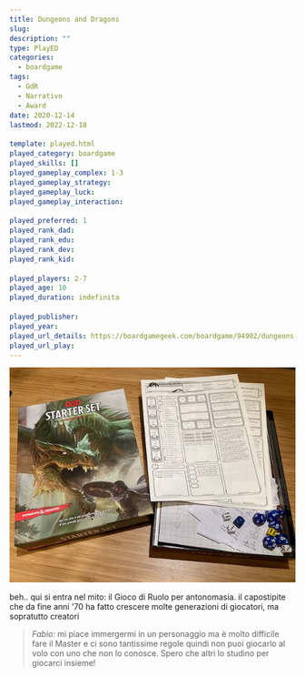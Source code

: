 ```yaml
---
title: Dungeons and Dragons
slug: 
description: ""
type: PlayED
categories:
  - boardgame
tags:
  - GdR
  - Narrativo
  - Award
date: 2020-12-14
lastmod: 2022-12-18

template: played.html
played_category: boardgame
played_skills: []
played_gameplay_complex: 1-3
played_gameplay_strategy:
played_gameplay_luck:
played_gameplay_interaction:

played_preferred: 1
played_rank_dad: 
played_rank_edu: 
played_rank_dev: 
played_rank_kid: 

played_players: 2-7
played_age: 10
played_duration: indefinita

played_publisher: 
played_year: 
played_url_details: https://boardgamegeek.com/boardgame/94902/dungeons-dragons-starter-set
played_url_play: 
---
```


![](img/dnd.webp)

beh.. qui si entra nel mito: il Gioco di Ruolo per antonomasia. il capostipite che da fine anni '70 ha fatto crescere molte generazioni di giocatori, ma sopratutto creatori

> *Fabio:*
> mi piace immergermi in un personaggio ma è molto difficile fare il Master e ci sono tantissime regole quindi non puoi giocarlo al volo con uno che non lo conosce. Spero che altri lo studino per giocarci insieme!


